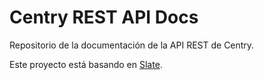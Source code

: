 # Centry REST API Docs

Repositorio de la documentación de la API REST de Centry.

Este proyecto está basando en [Slate](https://github.com/tripit/slate).